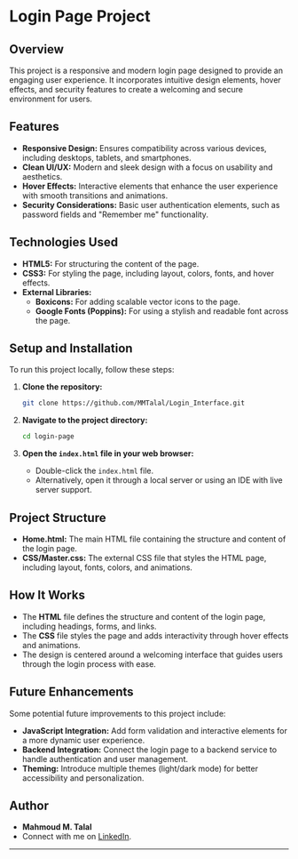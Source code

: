 
# Login Page Project

## Overview

This project is a responsive and modern login page designed to provide an engaging user experience. It incorporates intuitive design elements, hover effects, and security features to create a welcoming and secure environment for users.

## Features

- **Responsive Design:** Ensures compatibility across various devices, including desktops, tablets, and smartphones.
- **Clean UI/UX:** Modern and sleek design with a focus on usability and aesthetics.
- **Hover Effects:** Interactive elements that enhance the user experience with smooth transitions and animations.
- **Security Considerations:** Basic user authentication elements, such as password fields and "Remember me" functionality.

## Technologies Used

- **HTML5:** For structuring the content of the page.
- **CSS3:** For styling the page, including layout, colors, fonts, and hover effects.
- **External Libraries:**
  - **Boxicons:** For adding scalable vector icons to the page.
  - **Google Fonts (Poppins):** For using a stylish and readable font across the page.

## Setup and Installation

To run this project locally, follow these steps:

1. **Clone the repository:**
   ```bash
   git clone https://github.com/MMTalal/Login_Interface.git
   ```

2. **Navigate to the project directory:**
   ```bash
   cd login-page
   ```

3. **Open the `index.html` file in your web browser:**
   - Double-click the `index.html` file.
   - Alternatively, open it through a local server or using an IDE with live server support.

## Project Structure

- **Home.html:** The main HTML file containing the structure and content of the login page.
- **CSS/Master.css:** The external CSS file that styles the HTML page, including layout, fonts, colors, and animations.

## How It Works

- The **HTML** file defines the structure and content of the login page, including headings, forms, and links.
- The **CSS** file styles the page and adds interactivity through hover effects and animations.
- The design is centered around a welcoming interface that guides users through the login process with ease.

## Future Enhancements

Some potential future improvements to this project include:
- **JavaScript Integration:** Add form validation and interactive elements for a more dynamic user experience.
- **Backend Integration:** Connect the login page to a backend service to handle authentication and user management.
- **Theming:** Introduce multiple themes (light/dark mode) for better accessibility and personalization.

## Author

- **Mahmoud M. Talal**
- Connect with me on [LinkedIn](https://www.linkedin.com/in/mahmoudtalal/).

---
